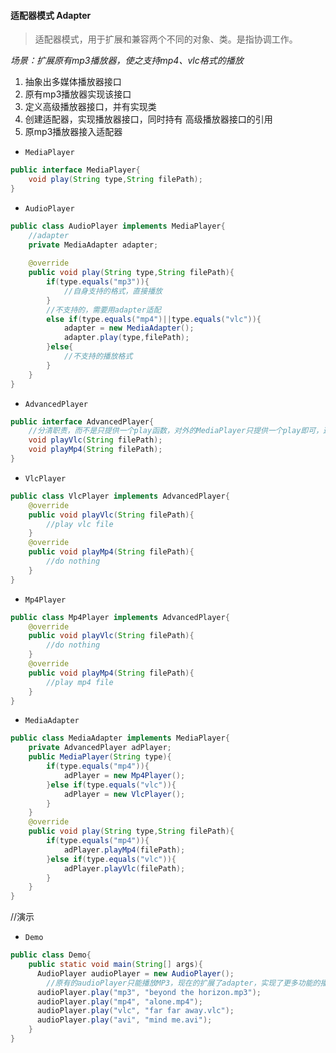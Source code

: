 #### 适配器模式 Adapter

> 适配器模式，用于扩展和兼容两个不同的对象、类。是指协调工作。

*场景：扩展原有mp3播放器，使之支持mp4、vlc格式的播放*

1. 抽象出多媒体播放器接口
2. 原有mp3播放器实现该接口
3. 定义高级播放器接口，并有实现类
4. 创建适配器，实现播放器接口，同时持有 高级播放器接口的引用
5. 原mp3播放器接入适配器

- `MediaPlayer`

```java
public interface MediaPlayer{
    void play(String type,String filePath);
}
```

- `AudioPlayer`

```java
public class AudioPlayer implements MediaPlayer{
    //adapter
    private MediaAdapter adapter;
    
    @override
    public void play(String type,String filePath){
        if(type.equals("mp3")){
            //自身支持的格式，直接播放
        }
        //不支持的，需要用adapter适配
        else if(type.equals("mp4")||type.equals("vlc")){
			adapter = new MediaAdapter();
            adapter.play(type,filePath);
        }else{
            //不支持的播放格式
        }
    }
}
```

- `AdvancedPlayer`

```java
public interface AdvancedPlayer{
    //分清职责，而不是只提供一个play函数，对外的MediaPlayer只提供一个play即可，这里内部，还是要具体区分的。
    void playVlc(String filePath);
    void playMp4(String filePath);
}
```

- `VlcPlayer`

```java
public class VlcPlayer implements AdvancedPlayer{
    @override
    public void playVlc(String filePath){
 		//play vlc file        
    }
    @override
    public void playMp4(String filePath){
        //do nothing
    }
}
```

- `Mp4Player`

```java
public class Mp4Player implements AdvancedPlayer{
    @override
    public void playVlc(String filePath){
        //do nothing
    }
    @override
    public void playMp4(String filePath){
        //play mp4 file
    }
}
```

- `MediaAdapter`

```java
public class MediaAdapter implements MediaPlayer{
    private AdvancedPlayer adPlayer;
    public MediaPlayer(String type){
        if(type.equals("mp4")){
			adPlayer = new Mp4Player();
        }else if(type.equals("vlc")){
            adPlayer = new VlcPlayer();
        }
    }
    @override
    public void play(String type,String filePath){
        if(type.equals("mp4")){
			adPlayer.playMp4(filePath);
        }else if(type.equals("vlc")){
            adPlayer.playVlc(filePath);
        }
    }
}
```

//演示

- `Demo`

```java
public class Demo{
    public static void main(String[] args){
      AudioPlayer audioPlayer = new AudioPlayer();
        //原有的audioPlayer只能播放MP3，现在的扩展了adapter，实现了更多功能的播放。
      audioPlayer.play("mp3", "beyond the horizon.mp3");
      audioPlayer.play("mp4", "alone.mp4");
      audioPlayer.play("vlc", "far far away.vlc");
      audioPlayer.play("avi", "mind me.avi");
    }
}
```

